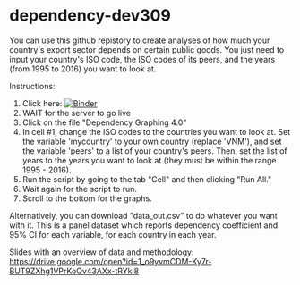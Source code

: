 # dependency-dev309

You can use this github repistory to create analyses of how much your country's export sector depends on certain public goods. You just need to input your country's ISO code, the ISO codes of its peers, and the years (from 1995 to 2016) you want to look at.

Instructions:

1. Click here:
[![Binder](https://mybinder.org/badge_logo.svg)](https://mybinder.org/v2/gh/eric-protzer/dependency-dev309/master)
2. WAIT for the server to go live
3. Click on the file "Dependency Graphing 4.0"
4. In cell #1, change the ISO codes to the countries you want to look at. Set the variable 'mycountry' to your own country (replace 'VNM'), and set the variable 'peers' to a list of your country's peers. Then, set the list of years to the years you want to look at (they must be within the range 1995 - 2016).
5. Run the script by going to the tab "Cell" and then clicking "Run All." 
6. Wait again for the script to run.
7. Scroll to the bottom for the graphs. 

Alternatively, you can download "data_out.csv" to do whatever you want with it. This is a panel dataset which reports dependency coefficient and 95% CI for each variable, for each country in each year. 

Slides with an overview of data and methodology: https://drive.google.com/open?id=1_o9yvmCDM-Ky7r-BUT9ZXhg1VPrKoOv43AXx-tRYkl8
